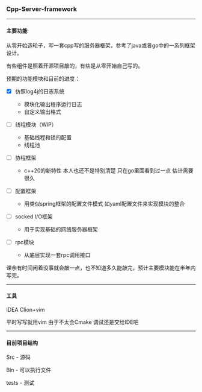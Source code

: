 ### Cpp-Server-framework

---

#### 主要功能

从零开始造轮子，写一套cpp写的服务器框架，参考了java或者go中的一系列框架设计。

有些组件是照着开源项目敲的，有些是从零开始自己写的。

预期的功能模块和目前的进度：

- [x] 仿照log4j的日志系统 
  - 模块化输出程序运行日志
  - 自定义输出格式

- [ ] 线程模块（WIP）
  - 基础线程和锁的配置
  - 线程池
- [ ] 协程框架
  - c++20的新特性 本人也还不是特别清楚 只在go里面看到过一点 估计需要很久
- [ ] 配置框架
  - 用类似spring框架的配置文件模式 如yaml配置文件来实现模块的整合
- [ ] socked I/O框架
  - 用于实现基础的网络服务器框架
- [ ] rpc模块
  - 从底层实现一套rpc调用接口

课余有时间闲着没事就会敲一点，也不知道多久能敲完，预计主要模块能在半年内写完。

---

#### 工具

IDEA Clion+vim

平时写写就用vim 由于不太会Cmake 调试还是交给IDE吧

---

#### 目前项目结构

Src - 源码

Bin - 可以执行文件

tests - 测试
